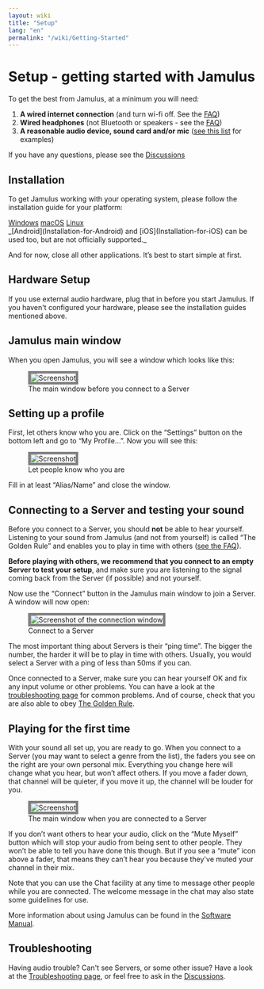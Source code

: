 ```yaml
---
layout: wiki
title: "Setup"
lang: "en"
permalink: "/wiki/Getting-Started"
---
```


# Setup - getting started with Jamulus

To get the best from Jamulus, at a minimum you will need:

1. **A wired internet connection** (and turn wi-fi off. See the [FAQ](/wiki/FAQ#why-shouldnt-i-use-wireless-equipment))
1. **Wired headphones** (not Bluetooth or speakers - see the [FAQ](/wiki/FAQ#why-shouldnt-i-use-wireless-equipment))
1. **A reasonable audio device, sound card and/or mic** ([see this list](/kb/2021/01/05/Jamulus-Sound-Devices.html) for examples)

If you have any questions, please see the [Discussions](https://github.com/jamulussoftware/jamulus/discussions)

## Installation

To get Jamulus working with your operating system, please follow the installation guide for your platform:

<div class="fx-row fx-row-start-xs button-container">
    <a href="Installation-for-Windows" class="button fx-col-100-xs">Windows</a>
    <a href="Installation-for-Macintosh" class="button fx-col-100-xs">macOS</a>
    <a href= "Installation-for-Linux" class="button fx-col-100-xs">Linux</a>
</div>
_[Android](Installation-for-Android) and [iOS](Installation-for-iOS) can be used too, but are not officially supported._

And for now, close all other applications. It’s best to start simple at first.

## Hardware Setup

If you use external audio hardware, plug that in before you start Jamulus. If you haven't configured your hardware, please see the installation guides mentioned above.

## Jamulus main window

When you open Jamulus, you will see a window which looks like this:

<figure>
  <img src="{% include img/en-screenshots/main-screen-default.inc %}" loading="lazy" alt="Screenshot" style="border: 5px solid grey;">
  <figcaption>The main window before you connect to a Server</figcaption>
</figure>


## Setting up a profile

First, let others know who you are. Click on the “Settings” button on the bottom left and go to “My Profile…”. Now you will see this:

<figure>
  <img src="{% include img/en-screenshots/settings-profile.inc %}" loading="lazy" alt="Screenshot" style="border: 5px solid grey;">
  <figcaption>Let people know who you are</figcaption>
</figure>


Fill in at least “Alias/Name” and close the window.

## Connecting to a Server and testing your sound

Before you connect to a Server, you should **not** be able to hear yourself.  Listening to your sound from Jamulus (and not from yourself) is called “The Golden Rule” and enables you to play in time with others ([see the FAQ](/wiki/FAQ#why-should-i-not-listen-to-my-own-signal)).

**Before playing with others, we recommend that you connect to an empty Server to test your setup**, and make sure you are listening to the signal coming back from the Server (if possible) and not yourself.

Now use the “Connect” button in the Jamulus main window to join a Server. A window will now open:

<figure>
  <img src="{% include img/en-screenshots/connection-setup-window.inc %}" loading="lazy" alt="Screenshot of the connection window" style="border: 5px solid grey;">
  <figcaption>Connect to a Server</figcaption>
</figure>

The most important thing about Servers is their “ping time”. The bigger the number, the harder it will be to play in time with others. Usually, you would select a Server with a ping of less than 50ms if you can.

Once connected to a Server, make sure you can hear yourself OK and fix any input volume or other problems. You can have a look at the [troubleshooting page](/wiki/Client-Troubleshooting) for common problems. And of course, check that you are also able to obey [The Golden Rule](/wiki/Client-Troubleshooting#you-all-sound-ok-but-its-difficult-to-keep-together).

## Playing for the first time

With your sound all set up, you are ready to go. When you connect to a Server (you may want to select a genre from the list), the faders you see on the right are your own personal mix. Everything you change here will change what you hear, but won’t affect others. If you move a fader down, that channel will be quieter, if you move it up, the channel will be louder for you.

<figure>
  <img src="{% include img/en-screenshots/main-screen-medium.inc %}" loading="lazy" alt="Screenshot" style="border: 5px solid grey;">
  <figcaption>The main window when you are connected to a Server</figcaption>
</figure>

If you don’t want others to hear your audio, click on the “Mute Myself” button which will stop your audio from being sent to other people. They won’t be able to tell you have done this though. But if you see a “mute” icon above a fader, that means they can’t hear you because they've muted your channel in their mix.

Note that you can use the Chat facility at any time to message other people while you are connected. The welcome message in the chat may also state some guidelines for use.

More information about using Jamulus can be found in the [Software Manual](/wiki/Software-Manual).

## Troubleshooting

Having audio trouble? Can't see Servers, or some other issue? Have a look at the [Troubleshooting page](/wiki/Client-Troubleshooting), or feel free to ask in the [Discussions](https://github.com/jamulussoftware/jamulus/discussions).
